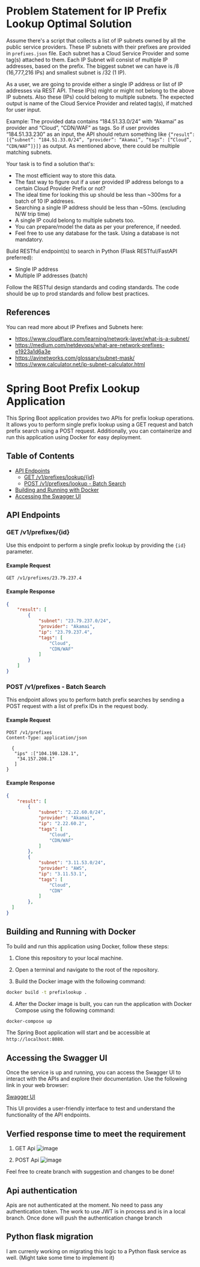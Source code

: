 # Problem Statement for IP Prefix Lookup Optimal Solution

Assume there's a script that collects a list of IP subnets owned by all the public service providers. These IP subnets with their prefixes are provided in `prefixes.json` file. Each subnet has a Cloud Service Provider and some tag(s) attached to them. Each IP Subnet will consist of multiple IP addresses, based on the prefix. The biggest subnet we can have is /8 (16,777,216 IPs) and smallest subnet is /32 (1 IP).

As a user, we are going to provide either a single IP address or list of IP addresses via REST API. These IP(s) might or might not belong to the above IP subnets. Also these (IPs) could belong to multiple subnets. The expected output is name of the Cloud Service Provider and related tag(s), if matched for user input.

Example: The provided data contains “184.51.33.0/24” with “Akamai” as provider and “Cloud”, “CDN/WAF” as tags. So if user provides “184.51.33.230” as an input, the API should return something like `{“result”: [{“subnet”: “184.51.33.0/24”, “provider”: “Akamai”, “tags”: [“Cloud”, “CDN/WAF”]}]}` as output. As mentioned above, there could be multiple matching subnets.

Your task is to find a solution that's:
* The most efficient way to store this data. 
* The fast way to figure out if a user provided IP address belongs to a certain Cloud Provider Prefix or not?
* The ideal time for looking this up should be less than ~300ms for a batch of 10 IP addreses.
* Searching a single IP address should be less than ~50ms. (excluding N/W trip time)
* A single IP could belong to multiple subnets too.
* You can prepare/model the data as per your preference, if needed.
* Feel free to use any database for the task. Using a database is not mandatory.


Build RESTful endpoint(s) to search in Python (Flask RESTful/FastAPI preferred):
 * Single IP address
 * Multiple IP addresses (batch)

Follow the RESTful design standards and coding standards. The code should be up to prod standards and follow best practices.

## References

You can read more about IP Prefixes and Subnets here:
* https://www.cloudflare.com/learning/network-layer/what-is-a-subnet/
* https://medium.com/netdevops/what-are-network-prefixes-e1923a1d6a3e
* https://avinetworks.com/glossary/subnet-mask/
* https://www.calculator.net/ip-subnet-calculator.html


# Spring Boot Prefix Lookup Application

This Spring Boot application provides two APIs for prefix lookup operations. It allows you to perform single prefix lookup using a GET request and batch prefix search using a POST request. Additionally, you can containerize and run this application using Docker for easy deployment.

## Table of Contents

- [API Endpoints](#api-endpoints)
  - [GET /v1/prefixes/lookup/{id}](#get-v1prefixeslookupid)
  - [POST /v1/prefixes/lookup - Batch Search](#post-v1prefixeslookup---batch-search)
- [Building and Running with Docker](#building-and-running-with-docker)
- [Accessing the Swagger UI](#accessing-the-swagger-ui)

## API Endpoints

### GET /v1/prefixes/{id}

Use this endpoint to perform a single prefix lookup by providing the `{id}` parameter.

#### Example Request

```http
GET /v1/prefixes/23.79.237.4
```

#### Example Response

```json
{
    "result": [
        {
            "subnet": "23.79.237.0/24",
            "provider": "Akamai",
            "ip": "23.79.237.4",
            "tags": [
                "Cloud",
                "CDN/WAF"
            ]
        }
    ]
}
```

### POST /v1/prefixes - Batch Search

This endpoint allows you to perform batch prefix searches by sending a POST request with a list of prefix IDs in the request body.

#### Example Request

```http
POST /v1/prefixes
Content-Type: application/json

  {
   "ips" :["104.198.128.1",
    "34.157.208.1"
   ]
}

```

#### Example Response

```json
{
    "result": [
        {
            "subnet": "2.22.60.0/24",
            "provider": "Akamai",
            "ip": "2.22.60.2",
            "tags": [
                "Cloud",
                "CDN/WAF"
            ]
        },
        {
            "subnet": "3.11.53.0/24",
            "provider": "AWS",
            "ip": "3.11.53.1",
            "tags": [
                "Cloud",
                "CDN"
            ]
        },
  ]
}
```

## Building and Running with Docker

To build and run this application using Docker, follow these steps:

1. Clone this repository to your local machine.

2. Open a terminal and navigate to the root of the repository.

3. Build the Docker image with the following command:

```bash
docker build -t prefixlookup .
```

4. After the Docker image is built, you can run the application with Docker Compose using the following command:

```bash
docker-compose up
```

The Spring Boot application will start and be accessible at `http://localhost:8080`.

## Accessing the Swagger UI

Once the service is up and running, you can access the Swagger UI to interact with the APIs and explore their documentation. Use the following link in your web browser:

[Swagger UI](http://localhost:8080/swagger-ui/index.html)

This UI provides a user-friendly interface to test and understand the functionality of the API endpoints.

## Verfied response time to meet the requirement 
1. GET Api
  ![image](https://github.com/kiranmadanwad/prefix/assets/29003308/ba3a9e38-f270-43ad-85fc-154c45d35456)

2. POST Api
  ![image](https://github.com/kiranmadanwad/prefix/assets/29003308/d0ae6cbe-da40-4c94-bdc0-db30889936e6)


Feel free to create branch with suggestion and changes to be done!

## Api authentication
Apis are not authenticated at the moment. No need to pass any authentication token. 
The work to use JWT is in process and is in a local branch. Once done will push the authentication change branch

## Python flask migration
I am currenly working on migrating this logic to a Python flask service as well. (Might take some time to implement it)
## 
